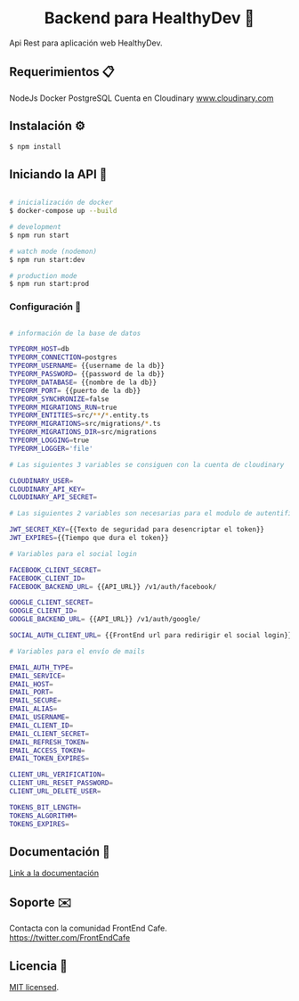 
<h1 align="center"> Backend para HealthyDev 💪</h1>


 Api Rest para aplicación web HealthyDev.

## Requerimientos 📋

NodeJs
Docker
PostgreSQL
Cuenta en Cloudinary www.cloudinary.com

## Instalación ⚙️

```bash
$ npm install
```

## Iniciando la API 🚀

```bash

# inicialización de docker
$ docker-compose up --build

# development
$ npm run start

# watch mode (nodemon)
$ npm run start:dev

# production mode
$ npm run start:prod
```

### Configuración 🔧

```bash

# información de la base de datos

TYPEORM_HOST=db
TYPEORM_CONNECTION=postgres
TYPEORM_USERNAME= {{username de la db}}
TYPEORM_PASSWORD= {{password de la db}}
TYPEORM_DATABASE= {{nombre de la db}}
TYPEORM_PORT= {{puerto de la db}}
TYPEORM_SYNCHRONIZE=false
TYPEORM_MIGRATIONS_RUN=true
TYPEORM_ENTITIES=src/**/*.entity.ts
TYPEORM_MIGRATIONS=src/migrations/*.ts
TYPEORM_MIGRATIONS_DIR=src/migrations
TYPEORM_LOGGING=true
TYPEORM_LOGGER='file'

# Las siguientes 3 variables se consiguen con la cuenta de cloudinary

CLOUDINARY_USER=
CLOUDINARY_API_KEY=
CLOUDINARY_API_SECRET=

# Las siguientes 2 variables son necesarias para el modulo de autentificacion

JWT_SECRET_KEY={{Texto de seguridad para desencriptar el token}}
JWT_EXPIRES={{Tiempo que dura el token}}

# Variables para el social login

FACEBOOK_CLIENT_SECRET=
FACEBOOK_CLIENT_ID=
FACEBOOK_BACKEND_URL= {{API_URL}} /v1/auth/facebook/

GOOGLE_CLIENT_SECRET=
GOOGLE_CLIENT_ID=
GOOGLE_BACKEND_URL= {{API_URL}} /v1/auth/google/

SOCIAL_AUTH_CLIENT_URL= {{FrontEnd url para redirigir el social login}}

# Variables para el envío de mails

EMAIL_AUTH_TYPE=
EMAIL_SERVICE=
EMAIL_HOST=
EMAIL_PORT=
EMAIL_SECURE=
EMAIL_ALIAS=
EMAIL_USERNAME=
EMAIL_CLIENT_ID=
EMAIL_CLIENT_SECRET=
EMAIL_REFRESH_TOKEN=
EMAIL_ACCESS_TOKEN=
EMAIL_TOKEN_EXPIRES=

CLIENT_URL_VERIFICATION=
CLIENT_URL_RESET_PASSWORD=
CLIENT_URL_DELETE_USER=

TOKENS_BIT_LENGTH=
TOKENS_ALGORITHM=
TOKENS_EXPIRES=

```

## Documentación 📖

[Link a la documentación](docs/Documentation.md)

## Soporte ✉️

Contacta con la comunidad FrontEnd Cafe. https://twitter.com/FrontEndCafe

## Licencia 📄

  [MIT licensed](LICENSE).
